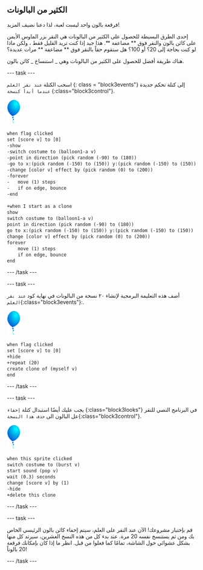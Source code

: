 ## الكثير من البالونات

فرقعة بالون واحد ليست لعبة، لذا دعنا نضيف المزيد!

إحدى الطرق البسيطة للحصول على الكثير من البالونات هي النقر بزر الماوس الأيمن على كائن بالون والنقر فوق ** مضاعفة **. هذا جيد إذا كنت تريد القليل فقط ، ولكن ماذا لو كنت بحاجة إلى 20؟ أو 100؟ هل ستقوم حقاً بالنقر فوق ** مضاعفة ** مرات عديدة؟

هناك طريقة أفضل للحصول على الكثير من البالونات وهي _ استنساخ _ كائن بالون.

--- task ---

اسحب الكتلة ` عند نقر العلم ` {: class = "block3events"} إلى  كتلة تحكم جديدة ` عندما أبدأ كنسخة ` {:class="block3control"}.

![كائن بالون](images/balloon-sprite.png)

```blocks3
when flag clicked
set [score v] to [0]
-show
-switch costume to (balloon1-a v)
-point in direction (pick random (-90) to (180))
-go to x:(pick random (-150) to (150)) y:(pick random (-150) to (150))
-change [color v] effect by (pick random (0) to (200))
-forever
-   move (1) steps
-   if on edge, bounce
-end

+when I start as a clone
show
switch costume to (balloon1-a v)
point in direction (pick random (-90) to (180))
go to x:(pick random (-150) to (150)) y:(pick random (-150) to (150))
change [color v] effect by (pick random (0) to (200))
forever
    move (1) steps
    if on edge, bounce
end
```

--- /task ---

--- task ---

أضف هذه التعليمة البرمجية لإنشاء ٢٠ نسخة من البالونات في نهاية كود `عند نقر العلم`{:class="block3events"}:.

![كائن بالون](images/balloon-sprite.png)

```blocks3
when flag clicked
set [score v] to [0]
+hide
+repeat (20)
create clone of (myself v)
end
```

--- /task ---

--- task ---

يجب عليك أيضًا استبدال كتلة ` إخفاء ` {:class="block3looks"}  في البرنامج النصي للنقر عل البالون الى ` حذف هذا النسخة `{:class="block3control"}.

![كائن بالون](images/balloon-sprite.png)

```blocks3
when this sprite clicked
switch costume to (burst v)
start sound (pop v)
wait (0.3) seconds
change [score v] by (1)
-hide
+delete this clone
```

--- /task ---


--- task ---

قم بإختبار مشروعك! الآن عند النقر على العلم، سيتم إخفاء كائن بالون الرئيسي الخاص بك ومن ثم يستنسخ نفسه 20 مرة. عند بدء كل من هذه النسخ العشرين، سيرتد كل منها بشكل عشوائي حول الشاشة، تمامًا كما فعلوا من قبل. انظر ما إذا كان بإمكانك فرقعة 20 بالوناً!

--- /task ---


